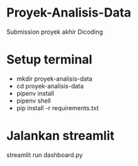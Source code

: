# Proyek-Analisis-Data
Submission proyek akhir Dicoding

# Setup terminal
- mkdir proyek-analisis-data
- cd proyek-analisis-data
- pipenv install
- pipenv shell
- pip install -r requirements.txt


# Jalankan streamlit
streamlit run dashboard.py
